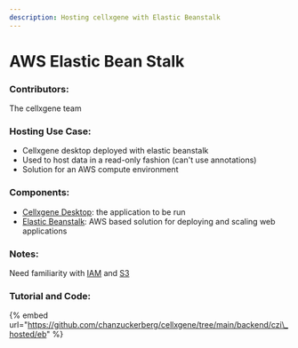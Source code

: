 ```yaml
---
description: Hosting cellxgene with Elastic Beanstalk
---
```


# AWS Elastic Bean Stalk

### Contributors:

The cellxgene team



### Hosting Use Case:

* Cellxgene desktop deployed with elastic beanstalk
* Used to host data in a read-only fashion \(can't use annotations\)
* Solution for an AWS compute environment

### Components:

* [Cellxgene Desktop](https://github.com/chanzuckerberg/cellxgene): the application to be run
* [Elastic Beanstalk](https://aws.amazon.com/elasticbeanstalk/): AWS based solution for deploying and scaling web applications

### Notes:

Need familiarity with [IAM](https://aws.amazon.com/iam/) and [S3](https://aws.amazon.com/s3/) 

### Tutorial and Code:

{% embed url="https://github.com/chanzuckerberg/cellxgene/tree/main/backend/czi\_hosted/eb" %}


